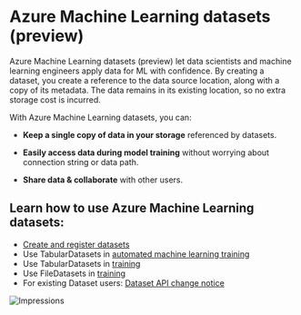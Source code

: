 # Azure Machine Learning datasets (preview)

Azure Machine Learning datasets (preview) let data scientists and machine learning engineers apply data for ML with confidence. By creating a dataset, you create a reference to the data source location, along with a copy of its metadata. The data remains in its existing location, so no extra storage cost is incurred.

With Azure Machine Learning datasets, you can: 

* **Keep a single copy of data in your storage** referenced by datasets. 

* **Easily access data during model training** without worrying about connection string or data path.

* **Share data & collaborate** with other users.

## Learn how to use Azure Machine Learning datasets:
* [Create and register datasets](https://aka.ms/azureml/howto/createdatasets)
* Use TabularDatasets in [automated machine learning training](https://aka.ms/automl-dataset)
* Use TabularDatasets in [training](https://aka.ms/tabulardataset-samplenotebook)
* Use FileDatasets in [training](https://aka.ms/filedataset-samplenotebook)
* For existing Dataset users: [Dataset API change notice](dataset-api-change-notice.md)
 

![Impressions](https://PixelServer20190423114238.azurewebsites.net/api/impressions/MachineLearningNotebooks/work-with-data/datasets/README.png) 